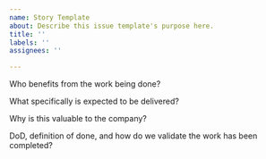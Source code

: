 ```yaml
---
name: Story Template
about: Describe this issue template's purpose here.
title: ''
labels: ''
assignees: ''

---
```


Who benefits from the work being done?

What specifically is expected to be delivered?

Why is this valuable to the company?

DoD, definition of done, and how do we validate the work has been completed?
